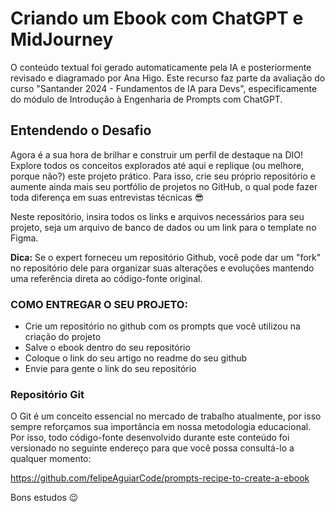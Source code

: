 # Criando um Ebook com ChatGPT e MidJourney

O conteúdo textual foi gerado automaticamente pela IA e posteriormente revisado e diagramado por Ana Higo.
Este recurso faz parte da avaliação do curso "Santander 2024 - Fundamentos de IA para Devs", especificamente do módulo de Introdução à Engenharia de Prompts com ChatGPT.

## Entendendo o Desafio

Agora é a sua hora de brilhar e construir um perfil de destaque na DIO! Explore todos os conceitos explorados até aqui e replique (ou melhore, porque não?) este projeto prático. Para isso, crie seu próprio repositório e aumente ainda mais seu portfólio de projetos no GitHub, o qual pode fazer toda diferença em suas entrevistas técnicas 😎
 
Neste repositório, insira todos os links e arquivos necessários para seu projeto, seja um arquivo de banco de dados ou um link para o template no Figma.
 
**Dica:** Se o expert forneceu um repositório Github, você pode dar um "fork" no repositório dele para organizar suas alterações e evoluções mantendo uma referência direta ao código-fonte original.
 
### COMO ENTREGAR O SEU PROJETO:
- Crie um repositório no github com os prompts que você utilizou na criação do projeto
- Salve o ebook dentro do seu repositório
- Coloque o link do seu artigo no readme do seu github
- Envie para gente o link do seu repositório
 

### Repositório Git
O Git é um conceito essencial no mercado de trabalho atualmente, por isso sempre reforçamos sua importância em nossa metodologia educacional. Por isso, todo código-fonte desenvolvido durante este conteúdo foi versionado no seguinte endereço para que você possa consultá-lo a qualquer momento:
 
https://github.com/felipeAguiarCode/prompts-recipe-to-create-a-ebook
 
 
Bons estudos 😉
